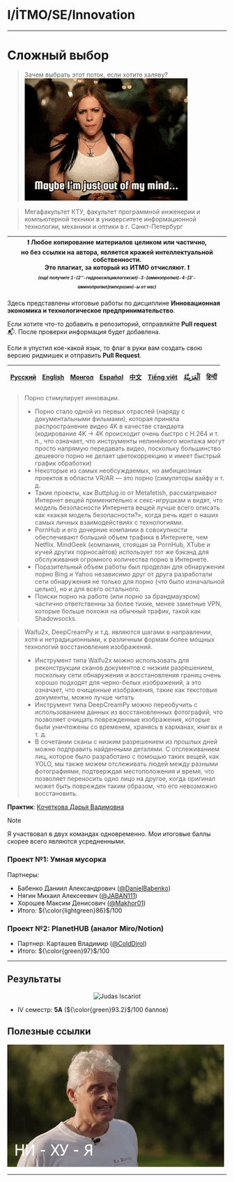 # I/İTMO/SE/Innovation

---
# Сложный выбор
> Зачем выбрать этот поток, если хотите халяву?
> ![Avril](/img/gifs/avril-lavigne.gif)

> Мегафакультет КТУ, факультет программной инженерии и компьютерной техники в университете информационной технологии, механики и оптики в г. Санкт-Петербург

| :exclamation: <b>Любое копирование материалов целиком или частично,<br>но без ссылки на автора, является кражей интеллектуальной собственности.<br>Это плагиат, за который из ИТМО отчисляют.</b> :exclamation:<br><sub><sup><i>(ещё получите 1-(2’’-гидроксилциклогексил)-3-[аминопропил]-4-[3’-аминопропил]пиперазин)-ы от нас)</sup></sub></b> |
|---------------------------------------------------------------------------------------------------------------------------------------------------------------------------------------------------------------------------------------------------------------------------------------------------------------------------------------------------|

Здесь представлены итоговые работы по дисциплине **Инновационная экономика и технологическое предпринимательство**.

Если хотите что-то добавить в репозиторий, отправляйте **Pull request** :mailbox_with_mail:. После проверки информация будет добавлена.

Если я упустил кое-какой язык, то флаг в руки вам создать свою версию ридмишек и отправить **Pull Request**.

| [<strong>Русский</strong>](https://github.com/XVIIStarPlatinum/itmo/blob/master/Software%20Engineering/README.md) | [<strong>English</strong>](https://github.com/XVIIStarPlatinum/itmo/blob/master/Software%20Engineering/.docs/README_EN.md) | [<strong>Монгол</strong>](https://github.com/XVIIStarPlatinum/itmo/blob/master/Software%20Engineering/.docs/README_MN.md) | [<strong>Español</strong>](https://github.com/XVIIStarPlatinum/itmo/blob/master/Software%20Engineering/.docs/README_ES.md) | [<strong>中文</strong>](https://github.com/XVIIStarPlatinum/itmo/blob/master/Software%20Engineering/.docs/README_CN.md) | [<strong>Tiếng việt</strong>](https://github.com/XVIIStarPlatinum/itmo/blob/master/Software%20Engineering/.docs/README_VN.md) | [<strong><p dir="rtl" lang="ar">اَلْعَرَبِيَّةُ</p></strong>](https://github.com/XVIIStarPlatinum/itmo/blob/master/Software%20Engineering/.docs/README_AR.md) | [<strong>हिन्दी</strong>](https://github.com/XVIIStarPlatinum/itmo/blob/master/Software%20Engineering/.docs/README_IN.md) |
|-------------------------------------------------------------------------------------------------------------------|----------------------------------------------------------------------------------------------------------------------------|---------------------------------------------------------------------------------------------------------------------------|----------------------------------------------------------------------------------------------------------------------------|-----------------------------------------------------------------------------------------------------------------------|-------------------------------------------------------------------------------------------------------------------------------|---------------------------------------------------------------------------------------------------------------------------------------------------------------|---------------------------------------------------------------------------------------------------------------------------|
> Порно стимулирует инновации.
> - Порно стало одной из первых отраслей (наряду с документальными фильмами), которая приняла распространение видео 4K в качестве стандарта (кодирование 4K -> 4K происходит очень быстро с H.264 и т. п., что означает, что инструменты нелинейного монтажа могут просто напрямую передавать видео, поскольку большинство дешевого порно не делает цветокоррекцию и имеет быстрый график обработки)
> - Некоторые из самых необсуждаемых, но амбициозных проектов в области VR/AR — это порно (симуляторы вайфу и т. д.
> - Такие проекты, как Buttplug.io от Metafetish, рассматривают Интернет вещей применительно к секс-игрушкам и видят, что модель безопасности Интернета вещей лучше всего описать как «какая модель безопасности?», когда речь идет о наших самых личных взаимодействиях с технологиями.
> - PornHub и его дочерние компании в совокупности обеспечивают больший объем трафика в Интернете, чем Netflix. MindGeek (компания, стоящая за PornHub, XTube и кучей других порносайтов) использует тот же бэкэнд для обслуживания огромного количества порно в Интернете.
> - Поразительный объем работы был проделан для обнаружения порно Bing и Yahoo независимо друг от друга разработали сети обнаружения не только для порно (что было изначальной целью), но и для всего остального.
> - Поиски порно на работе (или порно за брандмауэром) частично ответственны за более тихие, менее заметные VPN, которые больше похожи на обычный трафик, такой как Shadowsocks.

> Waifu2x, DeepCreamPy и т.д. являются шагами в направлении, хотя и нетрадиционными, к различным формам более мощных технологий восстановления изображений.
> - Инструмент типа Waifu2x можно использовать для реконструкции сканов документов с низким разрешением, поскольку сети обнаружения и восстановления границ очень хорошо подходят для черно-белых изображений, а это означает, что очищенные изображения, такие как текстовые документы, можно лучше читать
> - Инструмент типа DeepCreamPy можно переобучить с использованием данных из восстановленных фотографий, что позволяет очищать поврежденные изображения, которые были уничтожены со временем, хранясь в карманах, книгах и т. д.
> - В сочетании сканы с низким разрешением из прошлых дней можно подправить найденными деталями. С отслеживанием лиц, которое было разработано с помощью таких вещей, как YOLO, мы также можем отслеживать людей между разными фотографиями, подтверждая местоположения и время, что позволяет переносить одно лицо на другое, когда оригинал может быть поврежден таким образом, что его невозможно восстановить.

**Практик**: [Кочеткова Дарья Вадимовна](https://my.itmo.ru/persons/184351)

> [!NOTE]
> Я участвовал в двух командах одновременно. Мои итоговые баллы скорее всего являются усредненными.

### Проект №1: Умная мусорка
Партнеры:
- Бабенко Даниил Александрович ([@DanielBabenko](https://github.com/DanielBabenko))
- Нягин Михаил Алексеевич ([@JABAN111](https://github.com/JABAN111))
- Хорошев Максим Денисович ([@Makhor01](https://github.com/Makhor01))
- Итого: ${\color{lightgreen}86}$/100
### Проект №2: PlanetHUB (аналог Miro/Notion)
- Партнер: Карташев Владимир ([@ColdDirol](https://github.com/ColdDirol))
- Итого: ${\color{green}97}$/100
---
## Результаты

<p align="center">
    <img src="https://media1.tenor.com/m/f5cy3-eyKCUAAAAC/its-always-sunny-in-philadelphia-playing-both-sides.gif" alt="Judas Iscariot"/>
</p>

- IV семестр: **5A** (${\color{green}93.2}$/100 баллов)

## Полезные ссылки <a name="links"></a>
![tinkov](/img/gifs/oleg-tinkov.gif)

---